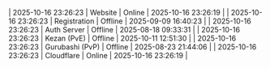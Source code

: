 | 2025-10-16 23:26:23 | Website | Online | 2025-10-16 23:26:19 |
| 2025-10-16 23:26:23 | Registration | Offline | 2025-09-09 16:40:23 |
| 2025-10-16 23:26:23 | Auth Server | Offline | 2025-08-18 09:33:31 |
| 2025-10-16 23:26:23 | Kezan (PvE) | Offline | 2025-10-11 12:51:30 |
| 2025-10-16 23:26:23 | Gurubashi (PvP) | Offline | 2025-08-23 21:44:06 |
| 2025-10-16 23:26:23 | Cloudflare | Online | 2025-10-16 23:26:19 |
